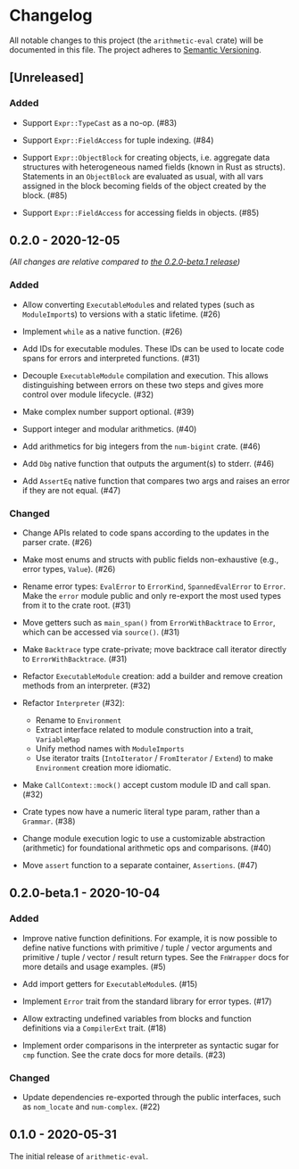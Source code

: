 # Changelog

All notable changes to this project (the `arithmetic-eval` crate) will be
documented in this file. The project adheres to [Semantic Versioning](http://semver.org/spec/v2.0.0.html).

## [Unreleased]

### Added

- Support `Expr::TypeCast` as a no-op. (#83)

- Support `Expr::FieldAccess` for tuple indexing. (#84)

- Support `Expr::ObjectBlock` for creating objects, i.e. aggregate data structures
  with heterogeneous named fields (known in Rust as structs). Statements
  in an `ObjectBlock` are evaluated as usual, with all vars assigned in the block
  becoming fields of the object created by the block. (#85)

- Support `Expr::FieldAccess` for accessing fields in objects. (#85)

## 0.2.0 - 2020-12-05

*(All changes are relative compared to [the 0.2.0-beta.1 release](#020-beta1---2020-10-04))* 

### Added

- Allow converting `ExecutableModule`s and related types (such as `ModuleImport`s)
  to versions with a static lifetime. (#26)

- Implement `while` as a native function. (#26)

- Add IDs for executable modules. These IDs can be used to locate code spans for errors
  and interpreted functions. (#31)

- Decouple `ExecutableModule` compilation and execution. This allows distinguishing
  between errors on these two steps and gives more control over module lifecycle. (#32)

- Make complex number support optional. (#39)

- Support integer and modular arithmetics. (#40)

- Add arithmetics for big integers from the `num-bigint` crate. (#46)

- Add `Dbg` native function that outputs the argument(s) to stderr. (#46)

- Add `AssertEq` native function that compares two args and raises an error
  if they are not equal. (#47)

### Changed

- Change APIs related to code spans according to the updates in the parser crate. (#26)

- Make most enums and structs with public fields non-exhaustive (e.g., error types,
  `Value`). (#26)

- Rename error types: `EvalError` to `ErrorKind`, `SpannedEvalError` to `Error`.
  Make the `error` module public and only re-export the most used types from it
  to the crate root. (#31)

- Move getters such as `main_span()` from `ErrorWithBacktrace` to `Error`, which
  can be accessed via `source()`. (#31)

- Make `Backtrace` type crate-private; move backtrace call iterator
  directly to `ErrorWithBacktrace`. (#31)

- Refactor `ExecutableModule` creation: add a builder and remove creation
  methods from an interpreter. (#32)

- Refactor `Interpreter` (#32):

  - Rename to `Environment`
  - Extract interface related to module construction into a trait, `VariableMap`
  - Unify method names with `ModuleImports`
  - Use iterator traits (`IntoIterator` / `FromIterator` / `Extend`) to make
    `Environment` creation more idiomatic.

- Make `CallContext::mock()` accept custom module ID and call span. (#32)

- Crate types now have a numeric literal type param, rather than a `Grammar`. (#38)

- Change module execution logic to use a customizable abstraction (arithmetic)
  for foundational arithmetic ops and comparisons. (#40)

- Move `assert` function to a separate container, `Assertions`. (#47)

## 0.2.0-beta.1 - 2020-10-04

### Added

- Improve native function definitions. For example, it is now possible to
  define native functions with primitive / tuple / vector arguments
  and primitive / tuple / vector / result return types. See the `FnWrapper` docs
  for more details and usage examples. (#5)

- Add import getters for `ExecutableModule`s. (#15)

- Implement `Error` trait from the standard library for error types. (#17)

- Allow extracting undefined variables from blocks and function definitions
  via a `CompilerExt` trait. (#18)

- Implement order comparisons in the interpreter as syntactic sugar for `cmp`
  function. See the crate docs for more details. (#23)

### Changed

- Update dependencies re-exported through the public interfaces, such as
  `nom_locate` and `num-complex`. (#22)

## 0.1.0 - 2020-05-31

The initial release of `arithmetic-eval`.
